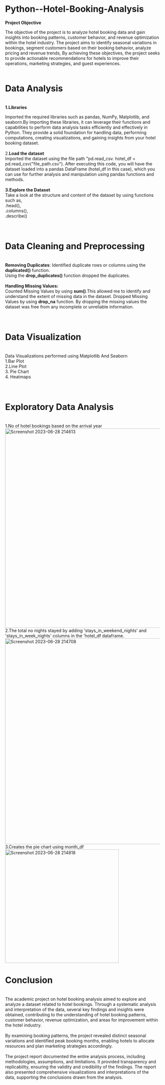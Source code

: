 # Python--Hotel-Booking-Analysis
__Project Objective__<br>

 The objective of the project is to analyze hotel booking data and gain insights into booking patterns, customer behavior, and revenue optimization within the hotel industry. The project aims to identify seasonal variations in bookings, segment customers based on their booking behavior, analyze pricing and revenue trends, By achieving these objectives, the project seeks to provide actionable recommendations for hotels to improve their operations, marketing strategies, and guest experiences.
<br>
<br>
# Data Analysis
<br>
<b>1.Libraries</b> <br>

Imported the required libraries such as pandas, NumPy, Matplotlib, and seaborn.By importing these libraries, it can leverage their functions and capabilities to perform data analysis tasks efficiently and effectively in Python. They provide a solid foundation for handling data, performing computations, creating visualizations, and gaining insights from your hotel booking dataset.<br>
<br>
2.<b>Load the dataset</b><br>
Imported the dataset using the file path "pd.read_csv. hotel_df = pd.read_csv("file_path.csv"). After executing this code, you will have the dataset loaded into a pandas DataFrame (hotel_df in this case), which you can use for further analysis and manipulation using pandas functions and methods.
<br><br>
<b>3.Explore the Dataset</b> <br> 
Take a look at the structure and content of the dataset by using functions such as,<br> .head(),<br>.columns(),<br>.describe()<br>
<br>
<br>
# Data Cleaning and Preprocessing
<br> **Removing Duplicates**:
Identified duplicate rows or columns using the  **duplicated()** function.
<br>Using the **drop_duplicates()** function dropped the duplicates.
<br>
<br>
**Handling Missing Values:**
<br>
Counted Missing Values by using **sum()**.This allowed me to identify and understand the extent of missing data in the dataset.
Dropped Missing Values by using **drop_na** function. By dropping the missing values the dataset was free from any incomplete or unreliable information.
<br>
<br>
<br>
# Data Visualization
<br>
Data Visualizations performed using Matplotlib And Seaborn
<br>
1.Bar Plot<br>
2.Line Plot<br>
3. Pie Chart<br>
4. Heatmaps
<br>
<br>
<br>

# Exploratory Data Analysis
<br>
1.No of hotel bookings based on the arrival year
<br><img width="650" alt="Screenshot 2023-06-28 214613" src="https://github.com/Abhigna41/Python--Hotel-Booking-Analysis/assets/131294405/a0065e97-51cd-4af0-a0ec-9953424916c0">
2.The total no nights stayed by adding 'stays_in_weekend_nights' and 'stays_in_week_nights' columns in the 'hotel_df dataframe.<br>
<img width="671" alt="Screenshot 2023-06-28 214708" src="https://github.com/Abhigna41/Python--Hotel-Booking-Analysis/assets/131294405/d9e53ee9-a23c-4dc1-985b-3456972362aa">
3.Creates the pie chart using month_df<br>
<img width="370" alt="Screenshot 2023-06-28 214818" src="https://github.com/Abhigna41/Python--Hotel-Booking-Analysis/assets/131294405/69d7ae88-a202-48c7-a092-c36057dd249e">

<br>

# Conclusion
<br> 
The academic project on hotel booking analysis aimed to explore and analyze a dataset related to hotel bookings. Through a systematic analysis and interpretation of the data, several key findings and insights were obtained, contributing to the understanding of hotel booking patterns, customer behavior, revenue optimization, and areas for improvement within the hotel industry.<br>
<br>By examining booking patterns, the project revealed distinct seasonal variations and identified peak booking months, enabling hotels to allocate resources and plan marketing strategies accordingly.
<br><br>
The project report documented the entire analysis process, including methodologies, assumptions, and limitations. It provided transparency and replicability, ensuring the validity and credibility of the findings. The report also presented comprehensive visualizations and interpretations of the data, supporting the conclusions drawn from the analysis.

